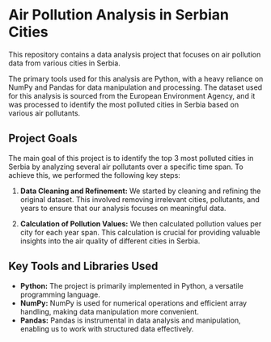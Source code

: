 # Air Pollution Analysis in Serbian Cities

This repository contains a data analysis project that focuses on air pollution data from various cities in Serbia. 

The primary tools used for this analysis are Python, with a heavy reliance on NumPy and Pandas for data manipulation and processing. The dataset used for this analysis is sourced from the European Environment Agency, and it was processed to identify the most polluted cities in Serbia based on various air pollutants.

## Project Goals

The main goal of this project is to identify the top 3 most polluted cities in Serbia by analyzing several air pollutants over a specific time span. To achieve this, we performed the following key steps:

1. **Data Cleaning and Refinement:** We started by cleaning and refining the original dataset. This involved removing irrelevant cities, pollutants, and years to ensure that our analysis focuses on meaningful data.

2. **Calculation of Pollution Values:** We then calculated pollution values per city for each year span. This calculation is crucial for providing valuable insights into the air quality of different cities in Serbia.

## Key Tools and Libraries Used

- **Python:** The project is primarily implemented in Python, a versatile programming language.
- **NumPy:** NumPy is used for numerical operations and efficient array handling, making data manipulation more convenient.
- **Pandas:** Pandas is instrumental in data analysis and manipulation, enabling us to work with structured data effectively.
